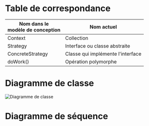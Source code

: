 # Table de correspondance

|Nom dans le <br>modèle de conception | Nom actuel |
|-|-|
|Context| Collection |
|Strategy| Interface ou classe abstraite |
|ConcreteStrategy| Classe qui implémente l'interface |
|doWork()| Opération polymorphe|

# Diagramme de classe

![Diagramme de classe](http://www.plantuml.com/plantuml/png/ZP11pe8m48NtSufP_l-60n0N6Dcu8tY20SQcIGkcCrqOzUugI8XD97JPllTzwIj4AMZq3ZjBXhndx1XRHo8CO7lbSAQMyNZIGChcMbD3Lcw0hsDO3uFetp_cM0wnSGmF6BluYLkkXXXQxfKCr-ojy5YLBnhcAV-TkQJDnRBHFTNs5GMrePpCczGOviT5Y3HpbkkV8q02nTqzorP6MS-d7m4ekE-YTqy0 "Diagramme de classe")

# Diagramme de séquence